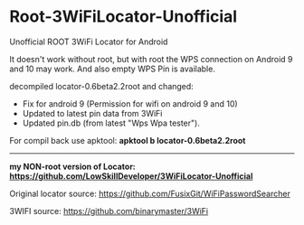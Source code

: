 # Root-3WiFiLocator-Unofficial
Unofficial ROOT 3WiFi Locator for Android 


It doesn't work without root, but with root the WPS connection on Android 9 and 10 may work. And also empty WPS Pin is available.

decompiled locator-0.6beta2.2root and changed:
* Fix for android 9 (Permission for wifi on android 9 and 10)
* Updated to latest pin data from 3WiFi
* Updated pin.db (from latest "Wps Wpa tester").

For compil back use apktool:
**apktool b locator-0.6beta2.2root**

------------------------------------------------

**my NON-root version of Locator: https://github.com/LowSkillDeveloper/3WiFiLocator-Unofficial**

Original locator source: https://github.com/FusixGit/WiFiPasswordSearcher

3WIFI source: https://github.com/binarymaster/3WiFi
